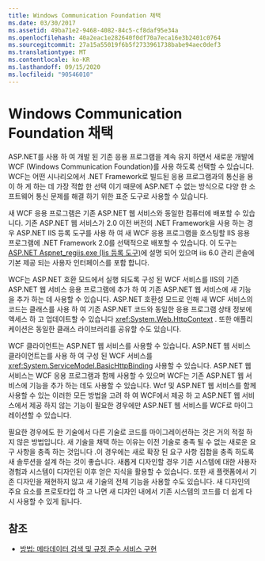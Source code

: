 ```yaml
---
title: Windows Communication Foundation 채택
ms.date: 03/30/2017
ms.assetid: 49ba71e2-9468-4082-84c5-cf8daf95e34a
ms.openlocfilehash: 40a2eac1e282640f0df70a7eca16e3b2401c0764
ms.sourcegitcommit: 27a15a55019f6b5f2733961738babe94aec0def3
ms.translationtype: MT
ms.contentlocale: ko-KR
ms.lasthandoff: 09/15/2020
ms.locfileid: "90546010"
---
```

# <a name="adopt-windows-communication-foundation"></a>Windows Communication Foundation 채택

ASP.NET를 사용 하 여 개발 된 기존 응용 프로그램을 계속 유지 하면서 새로운 개발에 WCF (Windows Communication Foundation)를 사용 하도록 선택할 수 있습니다. WCF는 어떤 시나리오에서 .NET Framework로 빌드된 응용 프로그램과의 통신을 용이 하 게 하는 데 가장 적합 한 선택 이기 때문에 ASP.NET 수 없는 방식으로 다양 한 소프트웨어 통신 문제를 해결 하기 위한 표준 도구로 사용할 수 있습니다.

새 WCF 응용 프로그램은 기존 ASP.NET 웹 서비스와 동일한 컴퓨터에 배포할 수 있습니다. 기존 ASP.NET 웹 서비스가 2.0 이전 버전의 .NET Framework을 사용 하는 경우 ASP.NET IIS 등록 도구를 사용 하 여 새 WCF 응용 프로그램을 호스팅할 IIS 응용 프로그램에 .NET Framework 2.0를 선택적으로 배포할 수 있습니다. 이 도구는 [ASP.NET Aspnet_regiis.exe (Iis 등록 도구)](/previous-versions/dotnet/netframework-3.5/k6h9cz8h(v=vs.90))에 설명 되어 있으며 iis 6.0 관리 콘솔에 기본 제공 되는 사용자 인터페이스를 포함 합니다.

WCF는 ASP.NET 호환 모드에서 실행 되도록 구성 된 WCF 서비스를 IIS의 기존 ASP.NET 웹 서비스 응용 프로그램에 추가 하 여 기존 ASP.NET 웹 서비스에 새 기능을 추가 하는 데 사용할 수 있습니다. ASP.NET 호환성 모드로 인해 새 WCF 서비스의 코드는 클래스를 사용 하 여 기존 ASP.NET 코드와 동일한 응용 프로그램 상태 정보에 액세스 하 고 업데이트할 수 있습니다 <xref:System.Web.HttpContext> . 또한 애플리케이션은 동일한 클래스 라이브러리를 공유할 수도 있습니다.

WCF 클라이언트는 ASP.NET 웹 서비스를 사용할 수 있습니다. ASP.NET 웹 서비스 클라이언트는를 사용 하 여 구성 된 WCF 서비스를 <xref:System.ServiceModel.BasicHttpBinding> 사용할 수 있습니다. ASP.NET 웹 서비스는 WCF 응용 프로그램과 함께 사용할 수 있으며 WCF는 기존 ASP.NET 웹 서비스에 기능을 추가 하는 데도 사용할 수 있습니다. Wcf 및 ASP.NET 웹 서비스를 함께 사용할 수 있는 이러한 모든 방법을 고려 하 여 WCF에서 제공 하 고 ASP.NET 웹 서비스에서 제공 하지 않는 기능이 필요한 경우에만 ASP.NET 웹 서비스를 WCF로 마이그레이션할 수 있습니다.

필요한 경우에도 한 기술에서 다른 기술로 코드를 마이그레이션하는 것은 거의 적절 하지 않은 방법입니다. 새 기술을 채택 하는 이유는 이전 기술로 충족 될 수 없는 새로운 요구 사항을 충족 하는 것입니다 .이 경우에는 새로 확장 된 요구 사항 집합을 충족 하도록 새 솔루션을 설계 하는 것이 좋습니다. 새롭게 디자인할 경우 기존 시스템에 대한 사용자 경험과 시스템이 디자인된 이후 얻은 지식을 활용할 수 있습니다. 또한 새 플랫폼에서 기존 디자인을 재현하지 않고 새 기술의 전체 기능을 사용할 수도 있습니다. 새 디자인의 주요 요소를 프로토타입 하 고 나면 새 디자인 내에서 기존 시스템의 코드를 더 쉽게 다시 사용할 수 있게 됩니다.

## <a name="see-also"></a>참조

- [방법: 메타데이터 검색 및 규정 준수 서비스 구현](how-to-retrieve-metadata-and-implement-a-compliant-service.md)
